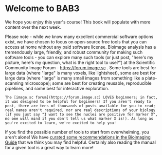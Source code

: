 # Welcome to BAB3

We hope you enjoy this year's course! This book will populate with more content over the next week.

Please note - while we know many excellent commercial software options exist, we have chosen to focus on open-source free tools that you can access at home without any paid software license. Bioimage analysis has a tremendously large, friendly, and robust community for making such software tools - you can explore many such tools (or just post, "here's my picture, here's my question, what is the right tool to use?") at the Scientific Community Image Forum - https://forum.image.sc . Some tools are best for large data (where "large" is many voxels, like lightsheet), some are best for large data (where "large" is many small images from something like a plate-scanning microscope); some are best for creating reusable, reproducible pipelines, and some best for interactive exploration. 


```{margin} Does posting on a public forum sound scary?
The [image.sc forum](https://forum.image.sc) LOVES beginners; in fact, it was designed to be helpful for beginners! If you aren't ready to post, there are tens of thousands of posts available for you to read; real names aren't required, nor are real descriptions of your biology (if you just say "I want to see the nuclei are positive for marker X", no one will mind if you don't tell us what marker X is!). As long as you're excited to learn, we're excited to help you!
```

If you find the possible number of tools to start from overwhelming, you aren't alone! We have [curated some recommendations in the Bioimaging Guide](https://www.bioimagingguide.org/03_Image_analysis/Software.html) that we think you may find helpful. Certainly also reading the manual for a given tool is a great way to learn more!

```{tableofcontents}
```
